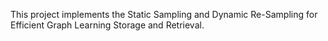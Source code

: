 This project implements the Static Sampling and Dynamic Re-Sampling for Efficient Graph Learning Storage and Retrieval.